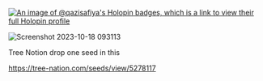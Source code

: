 
[![An image of @qazisafiya's Holopin badges, which is a link to view their full Holopin profile](https://holopin.me/qazisafiya)](https://holopin.io/@qazisafiya)

![Screenshot 2023-10-18 093113](https://github.com/QaziSafiya/QaziSafiya/assets/143307549/e57d1c88-a139-451d-812c-bbdf402a6821)

Tree Notion drop one seed in this

https://tree-nation.com/seeds/view/5278117
